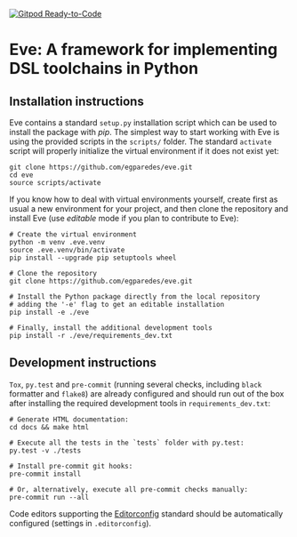 [![Gitpod Ready-to-Code](https://img.shields.io/badge/Gitpod-Ready--to--Code-blue?logo=gitpod)](https://gitpod.io/#https://github.com/eth-cscs/eve_toolchain)

Eve: A framework for implementing DSL toolchains in Python
==========================================================

Installation instructions
-------------------------

Eve contains a standard `setup.py` installation script which can be
used to install the package with *pip*. The simplest way to start working
with Eve is using the provided scripts in the `scripts/` folder. The standard
`activate` script will properly initialize the virtual environment if it does
not exist yet:

    git clone https://github.com/egparedes/eve.git
    cd eve
    source scripts/activate


If you know how to deal with virtual environments yourself, create first as usual
a new environment for your project, and then clone the repository and install Eve
(use _editable_ mode if you plan to contribute to Eve):

    # Create the virtual environment
    python -m venv .eve.venv
    source .eve.venv/bin/activate
    pip install --upgrade pip setuptools wheel

    # Clone the repository
    git clone https://github.com/egparedes/eve.git

    # Install the Python package directly from the local repository
    # adding the '-e' flag to get an editable installation
    pip install -e ./eve

    # Finally, install the additional development tools
    pip install -r ./eve/requirements_dev.txt


Development instructions
-------------------------

`Tox`, `py.test` and `pre-commit` (running several checks, including `black` formatter and `flake8`) are already configured and should run out of the box after installing the required development tools in `requirements_dev.txt`:

    # Generate HTML documentation:
    cd docs && make html

    # Execute all the tests in the `tests` folder with py.test:
    py.test -v ./tests

    # Install pre-commit git hooks:
    pre-commit install

    # Or, alternatively, execute all pre-commit checks manually:
    pre-commit run --all

Code editors supporting the [Editorconfig](http://editorconfig.org) standard should be automatically configured (settings in `.editorconfig`).
